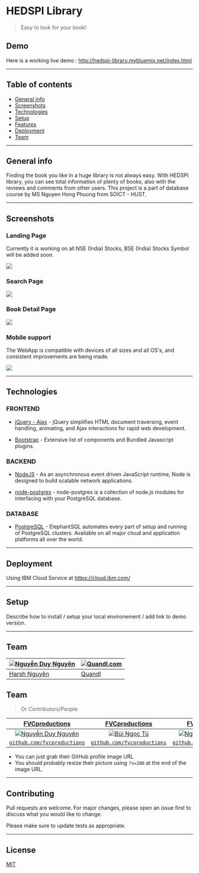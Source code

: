 # HEDSPI Library
> Easy to look for your book!
## Demo
Here is a working live demo :  http://hedspi-library.mybluemix.net/index.html
___
## Table of contents
* [General info](#general-info)
* [Screenshots](#screenshots)
* [Technologies](#technologies)
* [Setup](#setup)
* [Features](#features)
* [Deployment](#deployment)
* [Team](#team)
---
## General info
Finding the book you like in a huge library is not always easy. With HEDSPI library, you can see total information of plenty of books, also with the reviews and comments from other users.
This project is a part of database course by MS Nguyen Hong Phuong from SOICT - HUST.

---

## Screenshots

### Landing Page
Currently it is working on all NSE (India) Stocks, BSE (India) Stocks Symbol will be added soon.

![](https://scontent.fhan3-1.fna.fbcdn.net/v/t1.0-9/59649002_2346217765656050_4378662537718136832_o.jpg?_nc_cat=109&_nc_oc=AQn13A2YUtq0X95_qzoedrn_fvNzSRhi3hTPMeKqltrjRSDNZ_Aq1DO3JSwmwKjY5TFv8HuTRB82u1kWYJVzWGV_&_nc_ht=scontent.fhan3-1.fna&oh=0251f5293f5f4887be6c287183e853f1&oe=5D737BB5)

### Search Page
![](https://scontent.fhan4-1.fna.fbcdn.net/v/t1.0-9/59558750_2346217758989384_4454688982185279488_o.jpg?_nc_cat=104&_nc_oc=AQnCa_78USg2baHTwTrr_-xhWaBZtcqigxoee-BeBiJ58l4ivTR75KA2yogcWOOvB7Rs3KhVsDj-L6cXIDtzKDTg&_nc_ht=scontent.fhan4-1.fna&oh=21d45639a5661c0379aedcb937226401&oe=5D6806FE)

### Book Detail Page
![](https://scontent.fhan3-3.fna.fbcdn.net/v/t1.0-9/59654826_2346217738989386_1529594208095043584_o.jpg?_nc_cat=101&_nc_oc=AQkoK5hIw5CSbxWoVzaWS1AwexTpHDDTu2Li4yyYcupZ585UYr9Y_AvnLnh7F0hfZny7-lsbIc-XxJIHrEIO2AgP&_nc_ht=scontent.fhan3-3.fna&oh=9d1cf3fd628444503c52d79f484eb4a1&oe=5D656217)

### Mobile support
The WebApp is compatible with devices of all sizes and all OS's, and consistent improvements are being made.

![](https://scontent.fhan3-2.fna.fbcdn.net/v/t1.0-9/59482094_2346217785656048_6184885496175394816_n.jpg?_nc_cat=103&_nc_oc=AQmPkMpGC7YyAl09E6Kp-3RdMdM2wW-FTJ1ntxPLVlGGdW5Nk8_Dti0OJUY0IKqB9KR4jXwGgkD-vHyjLCqyLW-D&_nc_ht=scontent.fhan3-2.fna&oh=395962964cffcb6e6e3216149f31c7f0&oe=5D69BDDE)

---
## Technologies
### FRONTEND
- [jQuery - Ajax](http://www.w3schools.com/jquery/jquery_ref_ajax.asp) - jQuery simplifies HTML document traversing, event handling, animating, and Ajax interactions for rapid web development.

- [Bootstrap](http://getbootstrap.com/) - Extensive list of components and  Bundled Javascript plugins.

### BACKEND
- [NodeJS](https://nodejs.org/) - As an asynchronous event driven JavaScript runtime, Node is designed to build scalable network applications.

- [node-postgres](https://node-postgres.com) - node-postgres is a collection of node.js modules for interfacing with your PostgreSQL database. 

### DATABASE
- [PostgreSQL](https://www.elephantsql.com) - ElephantSQL automates every part of setup and running of PostgreSQL clusters. Available on all major cloud and application platforms all over the world.

---

## Deployment

Using IBM Cloud Service at https://cloud.ibm.com/

---
## Setup

Describe how to install / setup your local environement / add link to demo version.

---
## Team
[![Nguyễn Duy Nguyên](https://avatars1.githubusercontent.com/u/12688534?v=3&s=144)](https://github.com/nguyennd29)  | [![Quandl.com](https://github.com/iharsh234/WebApp/blob/master/images/quandl.jpg)](https://www.quandl.com/)
---|---
[Harsh Nguyên ](https://github.com/nguyend29) |[Quandl](https://www.quandl.com)

## Team

> Or Contributors/People

| <a href="http://fvcproductions.com" target="_blank">**FVCproductions**</a> | <a href="http://fvcproductions.com" target="_blank">**FVCproductions**</a> | <a href="http://fvcproductions.com" target="_blank">**FVCproductions**</a> |
| :---: |:---:| :---:|
| [![Nguyễn Duy Nguyên](https://avatars1.githubusercontent.com/u/4284691?v=3&s=200)](https://github.com/nguyennd29)    | [![Bùi Ngọc Tú](https://avatars1.githubusercontent.com/u/4284691?v=3&s=200)]() | [![Nguyễn Trọng Nghĩa](https://avatars1.githubusercontent.com/u/4284691?v=3&s=200)]()  |
| <a href="http://github.com/fvcproductions" target="_blank">`github.com/fvcproductions`</a> | <a href="http://github.com/fvcproductions" target="_blank">`github.com/fvcproductions`</a> | <a href="http://github.com/fvcproductions" target="_blank">`github.com/fvcproductions`</a> |

- You can just grab their GitHub profile image URL
- You should probably resize their picture using `?s=200` at the end of the image URL.

---


## Contributing
Pull requests are welcome. For major changes, please open an issue first to discuss what you would like to change.

Please make sure to update tests as appropriate.

---

## License
[MIT](https://choosealicense.com/licenses/mit/)
